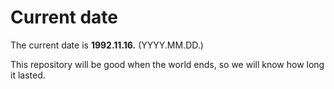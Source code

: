 # Current date

The current date is **1992.11.16.** (YYYY.MM.DD.)

This repository will be good when the world ends, so we will know how long it lasted.